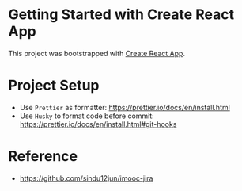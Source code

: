 # Getting Started with Create React App

This project was bootstrapped with [Create React App](https://github.com/facebook/create-react-app).

# Project Setup

- Use `Prettier` as formatter: https://prettier.io/docs/en/install.html
- Use `Husky` to format code before commit: https://prettier.io/docs/en/install.html#git-hooks

# Reference

- https://github.com/sindu12jun/imooc-jira
